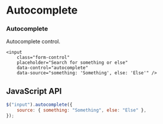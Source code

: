 # Autocomplete

### Autocomplete

Autocomplete control.

    <input
        class="form-control"
        placeholder="Search for something or else"
        data-control="autocomplete"
        data-source="something: 'Something', else: 'Else'" />

## JavaScript API

```js
$("input").autocomplete({
    source: { something: "Something", else: "Else" },
});
```
